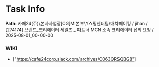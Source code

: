 # Task Info

**Path:** 카페24(주)\본사사업장\[CG]MI본부\Y쇼핑센터팀\매치메이킹 / jihan / [274174] 브랜드_크리에이터 세일즈 _ 파트너 MCN 소속 크리에이터 섭외 요청 / 2025-08-01_00-00-00

### WIKI
- ["https://cafe24corp.slack.com/archives/C063QRSQBG8"]

